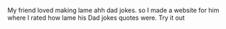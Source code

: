 My friend loved making lame ahh dad jokes. so I made a website for him where I rated how lame his Dad jokes quotes were. Try it out
